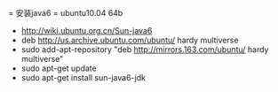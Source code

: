 
= 安装java6 =
ubuntu10.04 64b
- http://wiki.ubuntu.org.cn/Sun-java6
- deb http://us.archive.ubuntu.com/ubuntu/ hardy multiverse
- sudo add-apt-repository "deb http://mirrors.163.com/ubuntu/ hardy multiverse"
- sudo apt-get update
- sudo apt-get install sun-java6-jdk
